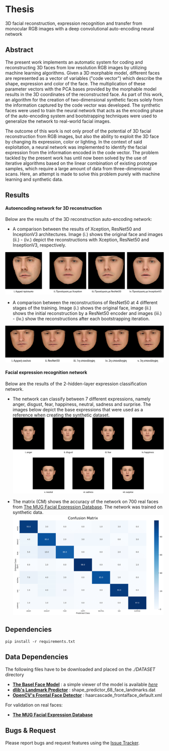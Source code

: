 # Thesis
3D facial reconstruction, expression recognition and transfer from monocular RGB images with a deep convolutional auto-encoding neural network

## Abstract
The present work implements an automatic system for coding and reconstructing 3D faces from low resolution RGB images by utilizing machine learning algorithms.
Given a 3D morphable model, different faces are represented as a vector of variables ("code vector") which describe the shape, expression and color of the face. The multiplication of these parameter vectors with the PCA bases provided by the morphable model results in the 3D coordinates of the reconstructed face.
As part of this work, an algorithm for the creation of two-dimensional synthetic faces solely from the information captured by the code vector was developed. The synthetic faces were used to train the neural network that acts as the encoding phase of the auto-encoding system and bootstrapping techniques were used to generalize the network to real-world facial images.

The outcome of this work is not only proof of the potential of 3D facial reconstruction from RGB images, but also the ability to exploit the 3D face by changing its expression, color or lighting. In the context of said exploitation, a neural network was implemented to identify the facial expression from the information encoded in the code vector.
The problem tackled by the present work has until now been solved by the use of iterative algorithms based on the linear combination of existing prototype samples, which require a large amount of data from three-dimensional scans. Here, an attempt is made to solve this problem purely with machine learning and synthetic data.

## Results
#### Autoencoding network for 3D reconstruction
Below are the results of the 3D reconstruction auto-encoding network:
- A comparison between the results of Xception, ResNet50 and InceptionV3 architectures. Image (i.) shows the original face and images (ii.) - (iv.) depict the reconstructions with Xception, ResNet50 and InseptionV3, respectively.

![Encoder Architectures Comparison](./DATASET/images/results/compare_reconstructions-01.png) 

- A comparison between the reconstructions of ResNet50 at 4 different stages of the training. Image (i.) shows the original face, image (ii.) shows the initial reconstruction by a ResNet50 encoder and images (iii.) - (iv.) show the reconstructions after each bootstrapping iteration.

![Reconstructions after each bootstrapping iteration](./DATASET/images/results/compare_boot.png) 

#### Facial expression recognition network
Below are the results of the 2-hidden-layer expression classification network.

- The network can classify between 7 different expressions, namely anger, disgust, fear, happiness, neutral, sadness and surprise.
The images below depict the base expressions that were used as a reference when creating the synthetic dataset.
![Expression Vector Bases](./DATASET/images/results/expression_bases.png)

- The matrix (CM) shows the accuracy of the network on 700 real faces from [The MUG Facial Expression Database](https://mug.ee.auth.gr/fed/).
The network was trained on synthetic data.
![Confusion Matrix](./DATASET/images/results/confusion_custom_loss_boot-1.png) 


## Dependencies
```
pip install -r requirements.txt
```

## Data Dependencies
The following files have to be downloaded and placed on the _./DATASET_ directory
* **[The Basel Face Model](http://gravis.dmi.unibas.ch/PMM/data/overview/)** 
: a simple viewer of the model is available _[here](https://github.com/unibas-gravis/basel-face-model-viewer)_
* **[dlib's Landmark Predictor](https://github.com/davisking/dlib-models)** : shape_predictor_68_face_landmarks.dat
* **[OpenCV's Frontal Face Detector](https://github.com/opencv/opencv/blob/master/data/haarcascades/haarcascade_frontalface_default.xml)** : haarcascade_frontalface_default.xml

For validation on real faces:
* **[The MUG Facial Expression Database](https://mug.ee.auth.gr/fed/)**

## Bugs & Request
Please report bugs and request features using the [Issue Tracker](https://github.com/anapt/thesis/issues).
